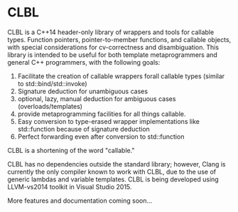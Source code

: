 # CLBL
CLBL is a C++14 header-only library of wrappers and tools for callable types. Function pointers, pointer-to-member functions, and callable objects, with special considerations for cv-correctness and disambiguation.  This library is intended to be useful for both template metaprogrammers and general C++ programmers, with the following goals:

1. Facilitate the creation of callable wrappers forall  callable types (similar to std::bind/std::invoke)
2. Signature deduction for unambiguous cases
3. optional, lazy, manual deduction for ambiguous cases (overloads/templates)
4. provide metaprogramming facilities for all things callable.
5. Easy conversion to type-erased wrapper implementations like std::function because of signature deduction
6. Perfect forwarding even after conversion to std::function

CLBL is a shortening of the word "callable."

CLBL has no dependencies outside the standard library; however, Clang is currently the only compiler known to work with CLBL, due to the use of generic lambdas and variable templates. CLBL is being developed using LLVM-vs2014 toolkit in Visual Studio 2015.

More features and documentation coming soon...
